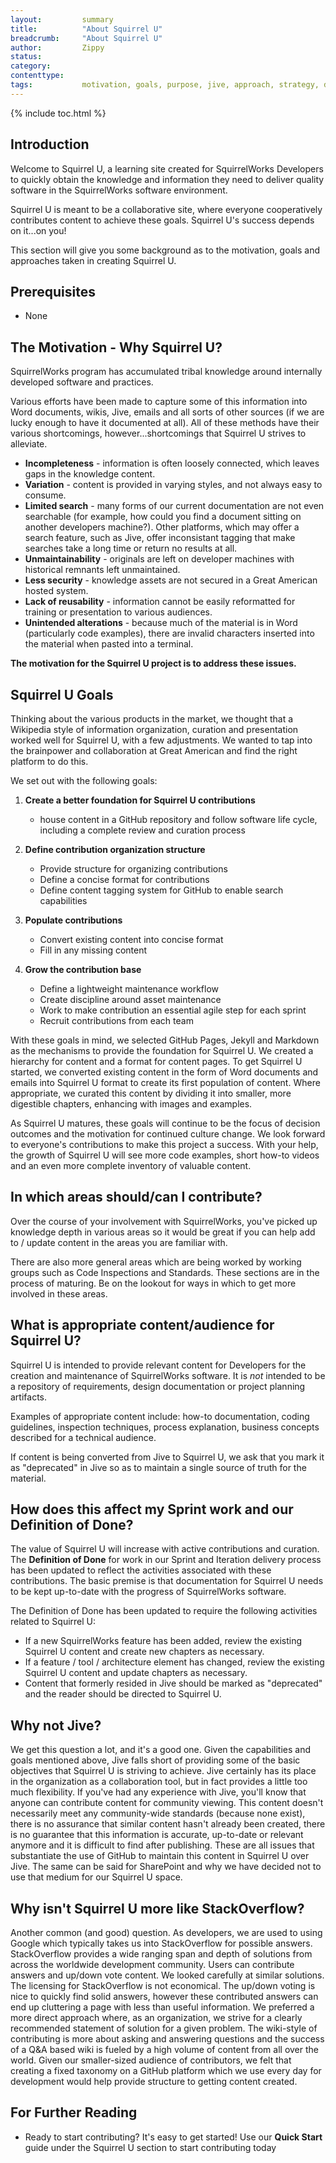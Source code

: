 ```yaml
---
layout:         summary
title:          "About Squirrel U"
breadcrumb:     "About Squirrel U"
author:         Zippy
status:
category:
contenttype:
tags:           motivation, goals, purpose, jive, approach, strategy, definition of done
---
```


{% include toc.html %}

## Introduction

Welcome to Squirrel U, a learning site created for SquirrelWorks Developers to quickly obtain
the knowledge and information they need to deliver quality software in the SquirrelWorks
software environment.

Squirrel U is meant to be a collaborative site, where everyone cooperatively
contributes content to achieve these goals. Squirrel U's success depends on it...on
you!

This section will give you some background as to the motivation, goals and approaches taken in creating Squirrel U.

## Prerequisites

* None

## The Motivation - Why Squirrel U?

SquirrelWorks program has accumulated tribal knowledge around internally developed software and practices.

Various efforts have been made to capture some of this information into Word documents, wikis, Jive, emails and all sorts
of other sources (if we are lucky enough to have it documented at all).  All of these methods have their various shortcomings,
however...shortcomings that Squirrel U strives to alleviate.

* **Incompleteness** - information is often loosely connected, which leaves gaps in the knowledge content.
* **Variation** - content is provided in varying styles, and not always easy to consume.
* **Limited search** - many forms of our current documentation are not even searchable (for example, how could you find a
document sitting on another developers machine?).  Other platforms, which may offer a search feature, such as Jive, offer
inconsistant tagging that make searches take a long time or return no results at all.
* **Unmaintainability** - originals are left on developer machines with historical remnants left unmaintained.
* **Less security** - knowledge assets are not secured in a Great American hosted system.
* **Lack of reusability** - information cannot be easily reformatted for training or presentation to various audiences.
* **Unintended alterations** - because much of the material is in Word (particularly code examples), there are invalid
characters inserted into the material when pasted into a terminal.

**The motivation for the Squirrel U project is to address these issues.**

## Squirrel U Goals

Thinking about the various products in the market, we thought that a Wikipedia style of information organization, curation
and presentation worked well for Squirrel U, with a few adjustments. We wanted to tap into the brainpower and collaboration at
Great American and find the right platform to do this.

We set out with the following goals:

1. **Create a better foundation for Squirrel U contributions**
   - house content in a GitHub repository and follow software life cycle, including a complete review and curation process

2. **Define contribution organization structure**
   - Provide structure for organizing contributions
   - Define a concise format for contributions
   - Define content tagging system for GitHub to enable search capabilities

3. **Populate contributions**
   - Convert existing content into concise format
   - Fill in any missing content

4. **Grow the contribution base**
   - Define a lightweight maintenance workflow
   - Create discipline around asset maintenance
   - Work to make contribution an essential agile step for each sprint
   - Recruit contributions from each team

With these goals in mind, we selected GitHub Pages, Jekyll and Markdown as the mechanisms to provide the foundation for Squirrel U.
We created a hierarchy for content and a format for content pages. To get Squirrel U started, we converted existing content in the
form of Word documents and emails into Squirrel U format to create its first population of content.  Where appropriate, we
curated this content by dividing it into smaller, more digestible chapters, enhancing with images and examples.

As Squirrel U matures, these goals will continue to be the focus of decision outcomes and the motivation for continued culture
change.  We look forward to everyone's contributions to make this project a success. With your help, the growth of Squirrel U
will see more code examples, short how-to videos and an even more complete inventory of valuable content.

## In which areas should/can I contribute?

Over the course of your involvement with SquirrelWorks, you've picked up knowledge depth in various
areas so it would be great if you can help add to / update content in the areas
you are familiar with.

There are also more general areas which are being worked by working groups such
as Code Inspections and Standards. These sections are in the process of maturing.
Be on the lookout for ways in which to get more involved in these areas.

## What is appropriate content/audience for Squirrel U?

Squirrel U is intended to provide relevant content for Developers for the creation and
maintenance of SquirrelWorks software. It is *not* intended to be a repository of
requirements, design documentation or project planning artifacts.

Examples of appropriate content include: how-to documentation, coding guidelines,
inspection techniques, process explanation, business concepts described for a
technical audience.

If content is being converted from Jive to Squirrel U, we ask that you mark it as "deprecated" in Jive so as to maintain
a single source of truth for the material.

## How does this affect my Sprint work and our Definition of Done?

The value of Squirrel U will increase with active contributions and curation. The **Definition of Done** for work in our Sprint and
Iteration delivery process has been updated to reflect the activities associated with these contributions. The basic premise is
that documentation for Squirrel U needs to be kept up-to-date with the progress of SquirrelWorks software.

The Definition of Done has been updated to require the following activities related to Squirrel U:

* If a new SquirrelWorks feature has been added, review the existing Squirrel U content and create new chapters as necessary.
* If a feature / tool / architecture element has changed, review the existing Squirrel U content and update chapters as necessary.
* Content that formerly resided in Jive should be marked as "deprecated" and the reader should be directed to Squirrel U.

## Why not Jive?

We get this question a lot, and it's a good one.  Given the capabilities and goals mentioned above, Jive falls short of providing
some of the basic objectives that Squirrel U is striving to achieve. Jive certainly has its place in the organization as a collaboration
tool, but in fact provides a little too much flexibility. If you've had any experience with Jive, you'll know that
anyone can contribute content for community viewing. This content doesn't necessarily meet any community-wide standards
(because none exist), there is no assurance that similar content hasn't already been created, there is no guarantee that
this information is accurate, up-to-date or relevant anymore and it is difficult to find after publishing. These are all
issues that substantiate the use of GitHub to maintain this content in Squirrel U over Jive. The same can be said for SharePoint and
why we have decided not to use that medium for our Squirrel U space.

## Why isn't Squirrel U more like StackOverflow?

Another common (and good) question. As developers, we are used to using Google which typically takes us into StackOverflow
for possible answers. StackOverflow provides a wide ranging span and depth of solutions from across the worldwide development
community. Users can contribute answers and up/down vote content. We looked carefully at similar solutions. The licensing for
StackOverflow is not economical. The up/down voting is nice to quickly find solid answers, however these contributed answers
can end up cluttering a page with less than useful information. We preferred a more direct approach where, as an organization, we
strive for a clearly recommended statement of solution for a given problem. The wiki-style of contributing is more about
asking and answering questions and the success of a Q&A based wiki is fueled by a high volume of content from all over the
world. Given our smaller-sized audience of contributors, we felt that creating a fixed taxonomy on a GitHub platform which
we use every day for development would help provide structure to getting content created.

## For Further Reading

* Ready to start contributing?  It's easy to get started!  Use our **Quick Start** guide under the Squirrel U section to start contributing
today